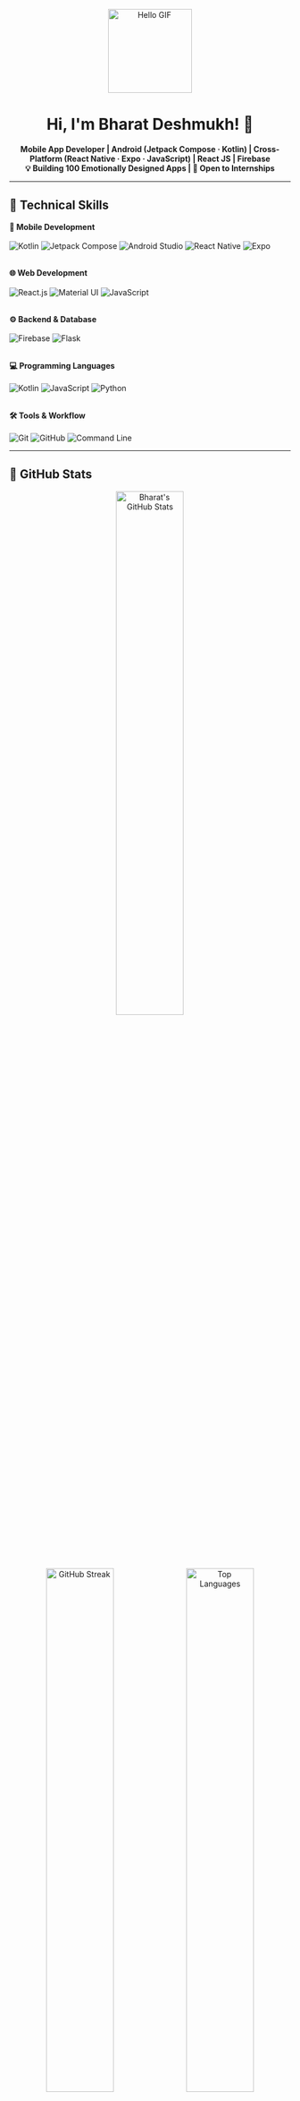 <p align="center">
  <img src="https://media3.giphy.com/media/v1.Y2lkPTc5MGI3NjExbmQzcWZmbHh3bGR3ZWFpYXdnOHVsZDZoZDA2amVkbWQwYWx4cDJraiZlcD12MV9pbnRlcm5hbF9naWZfYnlfaWQmY3Q9Zw/GRPy8MKag9U1U88hzY/giphy.gif" width="150px" alt="Hello GIF"/>
</p>

<h1 align="center">Hi, I'm Bharat Deshmukh! 👋</h1>
<p align="center">
  <strong>
    Mobile App Developer | Android (Jetpack Compose · Kotlin) | Cross-Platform (React Native · Expo · JavaScript) | React JS | Firebase<br>
    💡 Building 100 Emotionally Designed Apps | 🌱 Open to Internships
    </strong> 
</p>

---

## 🔧 Technical Skills

<p align="center">

  <!-- Mobile Development -->
  <strong>📱 Mobile Development</strong><br><br>
  <img alt="Kotlin" src="https://img.shields.io/badge/Kotlin-7F52FF?style=for-the-badge&logo=kotlin&logoColor=white"/>
  <img alt="Jetpack Compose" src="https://img.shields.io/badge/Jetpack_Compose-4285F4?style=for-the-badge&logo=android&logoColor=white"/>
  <img alt="Android Studio" src="https://img.shields.io/badge/Android_Studio-3DDC84?style=for-the-badge&logo=androidstudio&logoColor=white"/>
  <img alt="React Native" src="https://img.shields.io/badge/React_Native-61DAFB?style=for-the-badge&logo=react&logoColor=white"/>
  <img alt="Expo" src="https://img.shields.io/badge/Expo-1B1F23?style=for-the-badge&logo=expo&logoColor=white"/>
  <br><br>


  <!-- Web Development -->
  <strong>🌐 Web Development</strong><br><br>
  <img alt="React.js" src="https://img.shields.io/badge/React-61DAFB?style=for-the-badge&logo=react&logoColor=white"/>
  <img alt="Material UI" src="https://img.shields.io/badge/MUI-007FFF?style=for-the-badge&logo=mui&logoColor=white"/>
  <img alt="JavaScript" src="https://img.shields.io/badge/JavaScript-F7DF1E?style=for-the-badge&logo=javascript&logoColor=black"/>
  <br><br>


  <!-- Backend & Database -->
  <strong>⚙️ Backend & Database</strong><br><br>
  <img alt="Firebase" src="https://img.shields.io/badge/Firebase-FFCA28?style=for-the-badge&logo=firebase&logoColor=black"/>
  <img alt="Flask" src="https://img.shields.io/badge/Flask-000000?style=for-the-badge&logo=flask&logoColor=white"/>
  <br><br>

  
  <!-- Programming Languages -->
  <strong>💻 Programming Languages</strong><br><br>
  <img alt="Kotlin" src="https://img.shields.io/badge/Kotlin-7F52FF?style=for-the-badge&logo=kotlin&logoColor=white"/>
  <img alt="JavaScript" src="https://img.shields.io/badge/JavaScript-F7DF1E?style=for-the-badge&logo=javascript&logoColor=black"/>
  <img alt="Python" src="https://img.shields.io/badge/Python-3776AB?style=for-the-badge&logo=python&logoColor=white"/>
  <br><br>


  <!-- Tools & Workflow -->
  <strong>🛠 Tools & Workflow</strong><br><br>
  <img alt="Git" src="https://img.shields.io/badge/Git-F05032?style=for-the-badge&logo=git&logoColor=white"/>
  <img alt="GitHub" src="https://img.shields.io/badge/GitHub-181717?style=for-the-badge&logo=github&logoColor=white"/>
  <img alt="Command Line" src="https://img.shields.io/badge/Command_Line-4D4D4D?style=for-the-badge&logo=gnu-bash&logoColor=white"/>

</p>

---

## 🚀 GitHub Stats

<p align="center">

  <!-- Overall GitHub Stats -->
  <img alt="Bharat's GitHub Stats" src="https://github-readme-stats.vercel.app/api?username=bharat2005&show_icons=true&count_private=true&hide_border=false&theme=tokyonight&bg_color=0d1117&title_color=58a6ff&icon_color=58a6ff&height=180" width="49%"/>

</p>


<p align="center">

   <!-- GitHub Streak -->
  <img alt="GitHub Streak" src="https://github-readme-streak-stats.herokuapp.com/?user=bharat2005&theme=tokyonight&hide_border=false&background=0d1117&stroke=58a6ff&fire=ff7b72&currStreakNum=58a6ff&sideNums=ffffff&currStreakLabel=58a6ff&sideLabels=c9d1d9&height=180" width="49%"/>


  <!-- Top Languages -->
  <img alt="Top Languages" src="https://github-readme-stats.vercel.app/api/top-langs/?username=bharat2005&layout=compact&hide_border=false&theme=tokyonight&bg_color=0d1117&title_color=58a6ff&text_color=c9d1d9&height=180" width="49%"/>

</p>


---

## 🌐 Let's Connect
<p align="left">
  <a href="https://www.linkedin.com/in/bharat-deshmukh-300950315"><img alt="LinkedIn" src="https://img.shields.io/badge/LinkedIn-0077B5?style=for-the-badge&logo=linkedin&logoColor=white"/></a>
</p>
